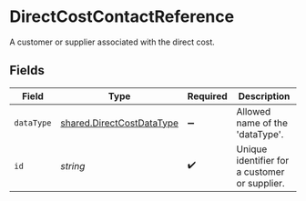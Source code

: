 # DirectCostContactReference

A customer or supplier associated with the direct cost.


## Fields

| Field                                                                         | Type                                                                          | Required                                                                      | Description                                                                   |
| ----------------------------------------------------------------------------- | ----------------------------------------------------------------------------- | ----------------------------------------------------------------------------- | ----------------------------------------------------------------------------- |
| `dataType`                                                                    | [shared.DirectCostDataType](../../../sdk/models/shared/directcostdatatype.md) | :heavy_minus_sign:                                                            | Allowed name of the 'dataType'.                                               |
| `id`                                                                          | *string*                                                                      | :heavy_check_mark:                                                            | Unique identifier for a customer or supplier.                                 |
